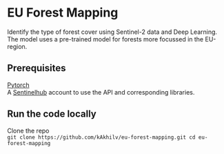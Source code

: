 # EU Forest Mapping
Identify the type of forest cover using Sentinel-2 data and Deep Learning.
The model uses a pre-trained model for forests more focussed in the EU-region.

## Prerequisites
[Pytorch](https://pytorch.org/get-started/locally/) <br>
A [Sentinelhub](https://www.sentinel-hub.com/) account to use the API and corresponding libraries. <br>

## Run the code locally
Clone the repo <br>
```git clone https://github.com/kAkhilv/eu-forest-mapping.git cd eu-forest-mapping```



